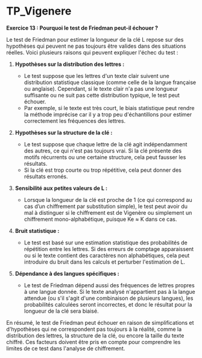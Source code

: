 # TP_Vigenere
**Exercice 13 : Pourquoi le test de Friedman peut-il échouer ?**

Le test de Friedman pour estimer la longueur de la clé L repose sur des hypothèses qui peuvent ne pas toujours être valides dans des situations réelles. Voici plusieurs raisons qui peuvent expliquer l'échec du test :

1. **Hypothèses sur la distribution des lettres :**
    - Le test suppose que les lettres d'un texte clair suivent une distribution statistique classique (comme celle de la langue française ou anglaise). Cependant, si le texte clair n'a pas une longueur suffisante ou ne suit pas cette distribution typique, le test peut échouer.
    - Par exemple, si le texte est très court, le biais statistique peut rendre la méthode imprécise car il y a trop peu d'échantillons pour estimer correctement les fréquences des lettres.

2. **Hypothèses sur la structure de la clé :**
    - Le test suppose que chaque lettre de la clé agit indépendamment des autres, ce qui n'est pas toujours vrai. Si la clé présente des motifs récurrents ou une certaine structure, cela peut fausser les résultats.
    - Si la clé est trop courte ou trop répétitive, cela peut donner des résultats erronés.

3. **Sensibilité aux petites valeurs de L :**
    - Lorsque la longueur de la clé est proche de 1 (ce qui correspond au cas d’un chiffrement par substitution simple), le test peut avoir du mal à distinguer si le chiffrement est de Vigenère ou simplement un chiffrement mono-alphabétique, puisque Ke ≈ K dans ce cas.

4. **Bruit statistique :**
    - Le test est basé sur une estimation statistique des probabilités de répétition entre les lettres. Si des erreurs de comptage apparaissent ou si le texte contient des caractères non alphabétiques, cela peut introduire du bruit dans les calculs et perturber l'estimation de L.

5. **Dépendance à des langues spécifiques :**
    - Le test de Friedman dépend aussi des fréquences de lettres propres à une langue donnée. Si le texte analysé n'appartient pas à la langue attendue (ou s'il s'agit d'une combinaison de plusieurs langues), les probabilités calculées seront incorrectes, et donc le résultat pour la longueur de la clé sera biaisé.

En résumé, le test de Friedman peut échouer en raison de simplifications et d'hypothèses qui ne correspondent pas toujours à la réalité, comme la distribution des lettres, la structure de la clé, ou encore la taille du texte chiffré. Ces facteurs doivent être pris en compte pour comprendre les limites de ce test dans l'analyse de chiffrement.